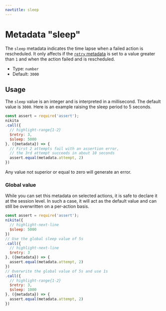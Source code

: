 ```yaml
---
navtitle: sleep
---
```


# Metadata "sleep"

The `sleep` metadata indicates the time lapse when a failed action is rescheduled. It only affects if the [`retry` metadata](/current/api/metadata/retry/) is set to a value greater than `1` and when the action failed and is rescheduled.

* Type: `number`
* Default: `3000`

## Usage

The `sleep` value is an integer and is interpreted in a millisecond. The default value is `3000`. Here is an example raising the sleep period to 5 seconds.

```js
const assert = require('assert');
nikita
.call({
  // highlight-range{1-2}
  $retry: 3,
  $sleep: 5000
}, ({metadata}) => {
  // First 2 attempts fail with an assertion error,
  // the 3rd attempt succeeds in about 10 seconds
  assert.equal(metadata.attempt, 2)
})
```

Any value not superior or equal to zero will generate an error.

### Global value

While you can set this metadata on selected actions, it is safe to declare it at the session level. In such a case, it will act as the default value and can still be overwritten on a per-action basis.

```js
const assert = require('assert');
nikita({
  // highlight-next-line
  $sleep: 5000
})
// Use the global sleep value of 5s
.call({
  // highlight-next-line
  $retry: 3
}, ({metadata}) => {
  assert.equal(metadata.attempt, 2)
})
// Overwrite the global value of 5s and use 1s
.call({
  // highlight-range{1-2}
  $retry: 3,
  $sleep: 1000
}, ({metadata}) => {
  assert.equal(metadata.attempt, 2)
})
```
